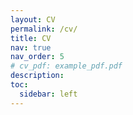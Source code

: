 ```yaml
---
layout: CV
permalink: /cv/
title: CV
nav: true
nav_order: 5
# cv_pdf: example_pdf.pdf
description: 
toc:
  sidebar: left
---
```

